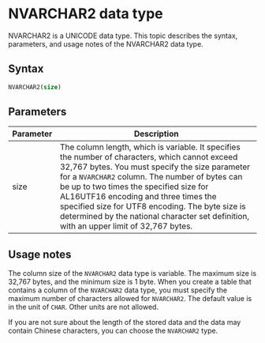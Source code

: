 # NVARCHAR2 data type

NVARCHAR2 is a UNICODE data type. This topic describes the syntax, parameters, and usage notes of the NVARCHAR2 data type.

## Syntax

```sql
NVARCHAR2(size)
```

## Parameters

| Parameter | Description |
|------|------------------------------------------------------------------------------------------------------------------------------|
| size | The column length, which is variable. It specifies the number of characters, which cannot exceed 32,767 bytes. You must specify the size parameter for a `NVARCHAR2` column. The number of bytes can be up to two times the specified size for AL16UTF16 encoding and three times the specified size for UTF8 encoding. The byte size is determined by the national character set definition, with an upper limit of 32,767 bytes.  |

## Usage notes

The column size of the `NVARCHAR2` data type is variable. The maximum size is 32,767 bytes, and the minimum size is 1 byte. When you create a table that contains a column of the `NVARCHAR2` data type, you must specify the maximum number of characters allowed for `NVARCHAR2`. The default value is in the unit of `CHAR`. Other units are not allowed.

If you are not sure about the length of the stored data and the data may contain Chinese characters, you can choose the `NVARCHAR2` type.
